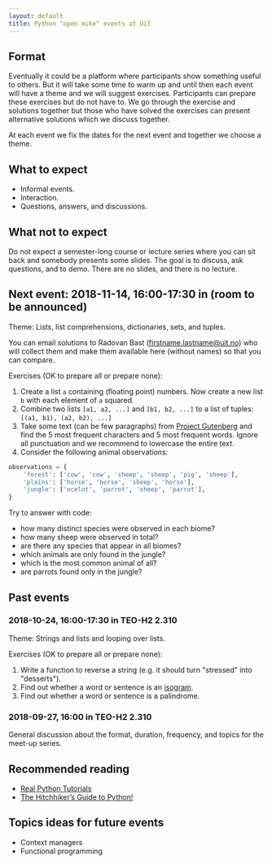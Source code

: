 ```yaml
---
layout: default
title: Python "open mike" events at UiT
---
```


## Format

Eventually it could be a platform where participants show something useful to
others. But it will take some time to warm up and until then each event will
have a theme and we will suggest exercises. Participants can prepare these
exercises but do not have to.  We go through the exercise and solutions
together but those who have solved the exercises can present alternative
solutions which we discuss together.

At each event we fix the dates for the next event and together we choose a
theme.


## What to expect

- Informal events.
- Interaction.
- Questions, answers, and discussions.


## What not to expect

Do not expect a semester-long course or lecture series
where you can sit back and somebody presents some slides. The goal is
to discuss, ask questions, and to demo. There are no slides, and there is no lecture.


## Next event: 2018-11-14, 16:00-17:30 in (room to be announced)

Theme: Lists, list comprehensions, dictionaries, sets, and tuples.

You can email solutions to Radovan Bast (firstname.lastname@uit.no) who will collect them
and make them available here (without names) so that you can compare.

Exercises (OK to prepare all or prepare none):

1. Create a list `a` containing (floating point) numbers. Now create a new list `b` with each element of `a` squared.
2. Combine two lists `[a1, a2, ...]` and `[b1, b2, ...]` to a list of tuples: `[(a1, b1), (a2, b2), ...]`
3. Take some text (can be few paragraphs) from [Project Gutenberg](http://www.gutenberg.org) and find the 5 most
   frequent characters and 5 most frequent words. Ignore all punctuation and we recommend to lowercase the entire text.
4. Consider the following animal observations:

```python
observations = {
    'forest': ['cow', 'cow', 'sheep', 'sheep', 'pig', 'sheep'],
    'plains': ['horse', 'horse', 'sheep', 'horse'],
    'jungle': ['ocelot', 'parrot', 'sheep', 'parrot'],
}
```

Try to answer with code:
- how many distinct species were observed in each biome?
- how many sheep were observed in total?
- are there any species that appear in all biomes?
- which animals are only found in the jungle?
- which is the most common animal of all?
- are parrots found only in the jungle?


## Past events

### 2018-10-24, 16:00-17:30 in TEO-H2 2.310

Theme: Strings and lists and looping over lists.

Exercises (OK to prepare all or prepare none):

1. Write a function to reverse a string (e.g. it should turn "stressed" into "desserts").
2. Find out whether a word or sentence is an [isogram](https://en.wikipedia.org/wiki/Isogram).
3. Find out whether a word or sentence is a palindrome.

### 2018-09-27, 16:00 in TEO-H2 2.310

General discussion about the format, duration, frequency, and topics for the meet-up series.


## Recommended reading

- [Real Python Tutorials](https://realpython.com)
- [The Hitchhiker’s Guide to Python!](https://docs.python-guide.org)


## Topics ideas for future events

- Context managers
- Functional programming
